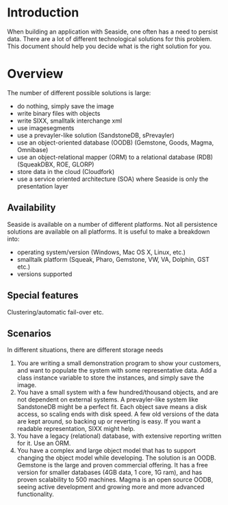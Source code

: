 # Introduction

When building an application with Seaside, one often has a need to persist data. There are a lot of different technological solutions for this problem. This document should help you decide what is the right solution for you.

# Overview

The number of different possible solutions is large:

- do nothing, simply save the image
- write binary files with objects
- write SIXX, smalltalk interchange xml
- use imagesegments
- use a prevayler-like solution (SandstoneDB, sPrevayler)
- use an object-oriented database (OODB) (Gemstone, Goods, Magma, Omnibase)
- use an object-relational mapper (ORM) to a relational database (RDB) (SqueakDBX, ROE, GLORP)
- store data in the cloud (Cloudfork)
- use a service oriented architecture (SOA) where Seaside is only the presentation layer

## Availability

Seaside is available on a number of different platforms. Not all persistence solutions are available on all platforms. It is useful to make a breakdown into:

- operating system/version (Windows, Mac OS X, Linux, etc.)
- smalltalk platform (Squeak, Pharo, Gemstone, VW, VA, Dolphin, GST etc.)
- versions supported

## Special features

Clustering/automatic fail-over etc.

## Scenarios

In different situations, there are different storage needs

1. You are writing a small demonstration program to show your customers, and want to populate the system with some representative data. Add a class instance variable to store the instances, and simply save the image.
1. You have a small system with a few hundred/thousand objects, and are not dependent on external systems. A prevayler-like system like SandstoneDB might be a perfect fit. Each object save means a disk access, so scaling ends with disk speed. A few old versions of the data are kept around, so backing up or reverting is easy. If you want a readable representation, SIXX might help.
1. You have a legacy (relational) database, with extensive reporting written for it. Use an ORM.
1. You have a complex and large object model that has to support changing the object model while developing. The solution is an OODB. Gemstone is the large and proven commercial offering. It has a free version for smaller databases (4GB data, 1 core, 1G ram), and has proven scalability to 500 machines. Magma is an open source OODB, seeing active development and growing more and more advanced functionality.
